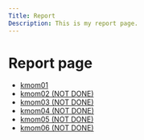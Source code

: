 ```yaml
---
Title: Report
Description: This is my report page.
---
```


Report page
==========================

* [kmom01](report/kmom01)
* [kmom02 (NOT DONE)](report/kmom02)
* [kmom03 (NOT DONE)](report/kmom03)
* [kmom04 (NOT DONE)](report/kmom04)
* [kmom05 (NOT DONE)](report/kmom05)
* [kmom06 (NOT DONE)](report/kmom06)

